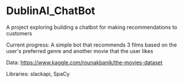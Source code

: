 # DublinAI_ChatBot

A project exploring building a chatbot for making recommendations to customers


Current progress: 
A simple bot that recommends 3 films based on the user's preferred genre and another movie that the user likes




Data:
https://www.kaggle.com/rounakbanik/the-movies-dataset

Libraries: 
slackapi, SpaCy

